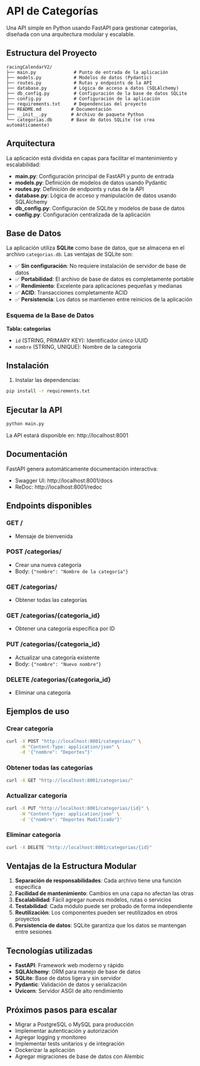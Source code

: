 # API de Categorías

Una API simple en Python usando FastAPI para gestionar categorías, diseñada con una arquitectura modular y escalable.

## Estructura del Proyecto

```
racingCalendarV2/
├── main.py              # Punto de entrada de la aplicación
├── models.py            # Modelos de datos (Pydantic)
├── routes.py            # Rutas y endpoints de la API
├── database.py          # Lógica de acceso a datos (SQLAlchemy)
├── db_config.py         # Configuración de la base de datos SQLite
├── config.py            # Configuración de la aplicación
├── requirements.txt     # Dependencias del proyecto
├── README.md           # Documentación
├── __init__.py         # Archivo de paquete Python
└── categorias.db       # Base de datos SQLite (se crea automáticamente)
```

## Arquitectura

La aplicación está dividida en capas para facilitar el mantenimiento y escalabilidad:

- **main.py**: Configuración principal de FastAPI y punto de entrada
- **models.py**: Definición de modelos de datos usando Pydantic
- **routes.py**: Definición de endpoints y rutas de la API
- **database.py**: Lógica de acceso y manipulación de datos usando SQLAlchemy
- **db_config.py**: Configuración de SQLite y modelos de base de datos
- **config.py**: Configuración centralizada de la aplicación

## Base de Datos

La aplicación utiliza **SQLite** como base de datos, que se almacena en el archivo `categorias.db`. Las ventajas de SQLite son:

- ✅ **Sin configuración**: No requiere instalación de servidor de base de datos
- ✅ **Portabilidad**: El archivo de base de datos es completamente portable
- ✅ **Rendimiento**: Excelente para aplicaciones pequeñas y medianas
- ✅ **ACID**: Transacciones completamente ACID
- ✅ **Persistencia**: Los datos se mantienen entre reinicios de la aplicación

### Esquema de la Base de Datos

**Tabla: categorias**
- `id` (STRING, PRIMARY KEY): Identificador único UUID
- `nombre` (STRING, UNIQUE): Nombre de la categoría

## Instalación

1. Instalar las dependencias:
```bash
pip install -r requirements.txt
```

## Ejecutar la API

```bash
python main.py
```

La API estará disponible en: http://localhost:8001

## Documentación

FastAPI genera automáticamente documentación interactiva:
- Swagger UI: http://localhost:8001/docs
- ReDoc: http://localhost:8001/redoc

## Endpoints disponibles

### GET /
- Mensaje de bienvenida

### POST /categorias/
- Crear una nueva categoría
- Body: `{"nombre": "Nombre de la categoría"}`

### GET /categorias/
- Obtener todas las categorías

### GET /categorias/{categoria_id}
- Obtener una categoría específica por ID

### PUT /categorias/{categoria_id}
- Actualizar una categoría existente
- Body: `{"nombre": "Nuevo nombre"}`

### DELETE /categorias/{categoria_id}
- Eliminar una categoría

## Ejemplos de uso

### Crear categoría
```bash
curl -X POST "http://localhost:8001/categorias/" \
     -H "Content-Type: application/json" \
     -d '{"nombre": "Deportes"}'
```

### Obtener todas las categorías
```bash
curl -X GET "http://localhost:8001/categorias/"
```

### Actualizar categoría
```bash
curl -X PUT "http://localhost:8001/categorias/{id}" \
     -H "Content-Type: application/json" \
     -d '{"nombre": "Deportes Modificado"}'
```

### Eliminar categoría
```bash
curl -X DELETE "http://localhost:8001/categorias/{id}"
```

## Ventajas de la Estructura Modular

1. **Separación de responsabilidades**: Cada archivo tiene una función específica
2. **Facilidad de mantenimiento**: Cambios en una capa no afectan las otras
3. **Escalabilidad**: Fácil agregar nuevos modelos, rutas o servicios
4. **Testabilidad**: Cada módulo puede ser probado de forma independiente
5. **Reutilización**: Los componentes pueden ser reutilizados en otros proyectos
6. **Persistencia de datos**: SQLite garantiza que los datos se mantengan entre sesiones

## Tecnologías utilizadas

- **FastAPI**: Framework web moderno y rápido
- **SQLAlchemy**: ORM para manejo de base de datos
- **SQLite**: Base de datos ligera y sin servidor
- **Pydantic**: Validación de datos y serialización
- **Uvicorn**: Servidor ASGI de alto rendimiento

## Próximos pasos para escalar

- Migrar a PostgreSQL o MySQL para producción
- Implementar autenticación y autorización
- Agregar logging y monitoreo
- Implementar tests unitarios y de integración
- Dockerizar la aplicación
- Agregar migraciones de base de datos con Alembic
